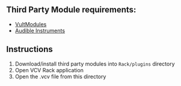 ## Third Party Module requirements:

- [VultModules](https://modlfo.github.io/VultModules/download/)
- [Audible Instruments](https://vcvrack.com/plugins.html)

## Instructions

1) Download/install third party modules into `Rack/plugins` directory
2) Open VCV Rack application
3) Open the .vcv file from this directory
 
